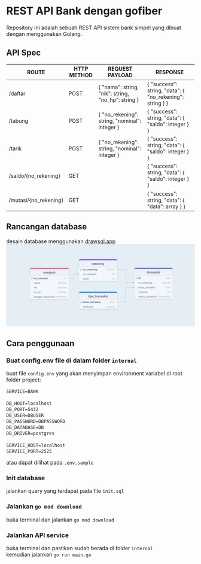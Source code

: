 # REST API Bank dengan gofiber

Repository ini adalah sebuah REST API sistem bank simpel yang dibuat dengan menggunakan Golang.

## API Spec

| ROUTE                 | HTTP METHOD | REQUEST PAYLOAD                                    | RESPONSE                                                 |
| --------------------- | ----------- | -------------------------------------------------- | -------------------------------------------------------- |
| /daftar               | POST        | { "nama": string, "nik": string, "no_hp": string } | { "success": string, "data": { "no_rekening": string } } |
| /tabung               | POST        | { "no_rekening": string, "nominal": integer }      | { "success": string, "data": { "saldo": integer } }      |
| /tarik                | POST        | { "no_rekening": string, "nominal": integer }      | { "success": string, "data": { "saldo": integer } }      |
| /saldo/{no_rekening}  | GET         |                                                    | { "success": string, "data": { "saldo": integer } }      |
| /mutasi/{no_rekening} | GET         |                                                    | { "success": string, "data": { "data": array } }         |

## Rancangan database

desain database menggunakan [drawsql.app](https://drawsql.app/teams/rh142/diagrams/isi-backend-assessment)
![](./documentation/database-design.png)

## Cara penggunaan

### Buat config.env file di dalam folder `internal`

buat file `config.env` yang akan menyimpan environment variabel di root folder project:

```
SERVICE=BANK

DB_HOST=localhost
DB_PORT=5432
DB_USER=DBUSER
DB_PASSWORD=DBPASSWORD
DB_DATABASE=DB
DB_DRIVER=postgres

SERVICE_HOST=localhost
SERVICE_PORT=2525
```

atau dapat dilihat pada `.env.sample`

### Init database

jalankan query yang terdapat pada file `init.sql`

### Jalankan `go mod download`

buka terminal dan jalankan `go mod download`

### Jalankan API service

buka terminal dan pastikan sudah berada di folder `internal`  
kemudian jalankan `go run main.go`
